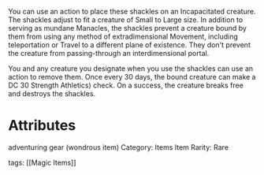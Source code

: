 You can use an action to place these shackles on an Incapacitated creature. The shackles adjust to fit a creature of Small to Large size. In addition to serving as mundane Manacles, the shackles prevent a creature bound by them from using any method of extradimensional Movement, including teleportation or Travel to a different plane of existence. They don't prevent the creature from passing-through an interdimensional portal.

You and any creature you designate when you use the shackles can use an action to remove them. Once every 30 days, the bound creature can make a DC 30 Strength Athletics) check. On a success, the creature breaks free and destroys the shackles.

# Attributes
adventuring gear (wondrous item)
Category: Items
Item Rarity: Rare

tags: [[Magic Items]]